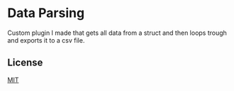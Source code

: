 # Data Parsing

Custom plugin I made that gets all data from a struct and then loops trough and exports it to a csv file.

## License

[MIT](https://choosealicense.com/licenses/mit/)
